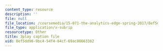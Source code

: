 ```yaml
---
content_type: resource
description: ''
file: null
file_location: /coursemedia/15-071-the-analytics-edge-spring-2017/8ef5dd969bc454f484cf69ac88663362_JGetImYLis.vtt
file_type: application/x-subrip
resourcetype: Other
title: 3play caption file
uid: 8ef5dd96-9bc4-54f4-84cf-69ac88663362
---
```


